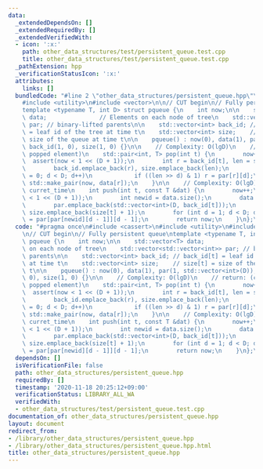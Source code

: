 ```yaml
---
data:
  _extendedDependsOn: []
  _extendedRequiredBy: []
  _extendedVerifiedWith:
  - icon: ':x:'
    path: other_data_structures/test/persistent_queue.test.cpp
    title: other_data_structures/test/persistent_queue.test.cpp
  _pathExtension: hpp
  _verificationStatusIcon: ':x:'
  attributes:
    links: []
  bundledCode: "#line 2 \"other_data_structures/persistent_queue.hpp\"\n#include <cassert>\n\
    #include <utility>\n#include <vector>\n\n// CUT begin\n// Fully persistent queue\n\
    template <typename T, int D> struct pqueue {\n    int now;\n\n    std::vector<T>\
    \ data;               // Elements on each node of tree\n    std::vector<std::vector<int>>\
    \ par; // binary-lifted parents\n\n    std::vector<int> back_id; // back_id[t]\
    \ = leaf id of the tree at time t\n    std::vector<int> size;    // size[t] =\
    \ size of the queue at time t\n\n    pqueue() : now(0), data(1), par(1, std::vector<int>(D)),\
    \ back_id(1, 0), size(1, 0) {}\n\n    // Complexity: O(lgD)\n    // return: (curret_time,\
    \ popped element)\n    std::pair<int, T> pop(int t) {\n        now++;\n      \
    \  assert(now < 1 << (D + 1));\n        int r = back_id[t], len = size[t] - 1;\n\
    \        back_id.emplace_back(r), size.emplace_back(len);\n        for (int d\
    \ = 0; d < D; d++)\n            if ((len >> d) & 1) r = par[r][d];\n        return\
    \ std::make_pair(now, data[r]);\n    }\n\n    // Complexity: O(lgD)\n    // return:\
    \ curret_time\n    int push(int t, const T &dat) {\n        now++;\n        assert(now\
    \ < 1 << (D + 1));\n        int newid = data.size();\n        data.emplace_back(dat);\n\
    \        par.emplace_back(std::vector<int>(D, back_id[t]));\n        back_id.emplace_back(newid),\
    \ size.emplace_back(size[t] + 1);\n        for (int d = 1; d < D; d++) par[newid][d]\
    \ = par[par[newid][d - 1]][d - 1];\n        return now;\n    }\n};\n"
  code: "#pragma once\n#include <cassert>\n#include <utility>\n#include <vector>\n\
    \n// CUT begin\n// Fully persistent queue\ntemplate <typename T, int D> struct\
    \ pqueue {\n    int now;\n\n    std::vector<T> data;               // Elements\
    \ on each node of tree\n    std::vector<std::vector<int>> par; // binary-lifted\
    \ parents\n\n    std::vector<int> back_id; // back_id[t] = leaf id of the tree\
    \ at time t\n    std::vector<int> size;    // size[t] = size of the queue at time\
    \ t\n\n    pqueue() : now(0), data(1), par(1, std::vector<int>(D)), back_id(1,\
    \ 0), size(1, 0) {}\n\n    // Complexity: O(lgD)\n    // return: (curret_time,\
    \ popped element)\n    std::pair<int, T> pop(int t) {\n        now++;\n      \
    \  assert(now < 1 << (D + 1));\n        int r = back_id[t], len = size[t] - 1;\n\
    \        back_id.emplace_back(r), size.emplace_back(len);\n        for (int d\
    \ = 0; d < D; d++)\n            if ((len >> d) & 1) r = par[r][d];\n        return\
    \ std::make_pair(now, data[r]);\n    }\n\n    // Complexity: O(lgD)\n    // return:\
    \ curret_time\n    int push(int t, const T &dat) {\n        now++;\n        assert(now\
    \ < 1 << (D + 1));\n        int newid = data.size();\n        data.emplace_back(dat);\n\
    \        par.emplace_back(std::vector<int>(D, back_id[t]));\n        back_id.emplace_back(newid),\
    \ size.emplace_back(size[t] + 1);\n        for (int d = 1; d < D; d++) par[newid][d]\
    \ = par[par[newid][d - 1]][d - 1];\n        return now;\n    }\n};\n"
  dependsOn: []
  isVerificationFile: false
  path: other_data_structures/persistent_queue.hpp
  requiredBy: []
  timestamp: '2020-11-18 20:25:12+09:00'
  verificationStatus: LIBRARY_ALL_WA
  verifiedWith:
  - other_data_structures/test/persistent_queue.test.cpp
documentation_of: other_data_structures/persistent_queue.hpp
layout: document
redirect_from:
- /library/other_data_structures/persistent_queue.hpp
- /library/other_data_structures/persistent_queue.hpp.html
title: other_data_structures/persistent_queue.hpp
---
```

